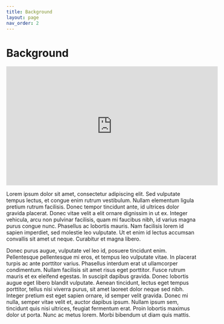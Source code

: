 ```yaml
---
title: Background
layout: page
nav_order: 2
---
```


# Background

<iframe width="560" height="315" src="https://https://www.youtube.com/watch?v=MiubA5lY2FY" title="YouTube video player" frameborder="0" allow="accelerometer; autoplay; clipboard-write; encrypted-media; gyroscope; picture-in-picture; web-share" referrerpolicy="strict-origin-when-cross-origin" allowfullscreen></iframe>

Lorem ipsum dolor sit amet, consectetur adipiscing elit. Sed vulputate tempus lectus, et congue enim rutrum vestibulum. Nullam elementum ligula pretium rutrum facilisis. Donec tempor tincidunt ante, id ultrices dolor gravida placerat. Donec vitae velit a elit ornare dignissim in ut ex. Integer vehicula, arcu non pulvinar facilisis, quam mi faucibus nibh, id varius magna purus congue nunc. Phasellus ac lobortis mauris. Nam facilisis lorem id sapien imperdiet, sed molestie leo vulputate. Ut et enim id lectus accumsan convallis sit amet ut neque. Curabitur et magna libero.

Donec purus augue, vulputate vel leo id, posuere tincidunt enim. Pellentesque pellentesque mi eros, et tempus leo vulputate vitae. In placerat turpis ac ante porttitor varius. Phasellus interdum erat ut ullamcorper condimentum. Nullam facilisis sit amet risus eget porttitor. Fusce rutrum mauris et ex eleifend egestas. In suscipit dapibus gravida. Donec lobortis augue eget libero blandit vulputate. Aenean tincidunt, lectus eget tempus porttitor, tellus nisi viverra purus, sit amet laoreet dolor neque sed nibh. Integer pretium est eget sapien ornare, id semper velit gravida. Donec mi nulla, semper vitae velit et, auctor dapibus ipsum. Nullam ipsum sem, tincidunt quis nisi ultrices, feugiat fermentum erat. Proin lobortis maximus dolor ut porta. Nunc ac metus lorem. Morbi bibendum ut diam quis mattis.
